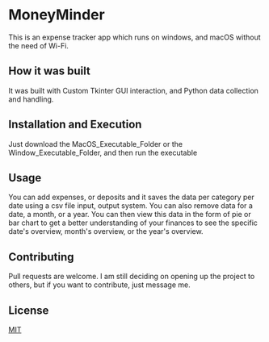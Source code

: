 # MoneyMinder
This is an expense tracker app which runs on windows, and macOS without the need of Wi-Fi. 
## How it was built
It was built with Custom Tkinter GUI interaction, and Python data collection and handling.
## Installation and Execution
Just download the MacOS_Executable_Folder or the Window_Executable_Folder, and then run the executable
## Usage
You can add expenses, or deposits and it saves the data per category per date using a csv file input, output system.
You can also remove data for a date, a month, or a year. 
You can then view this data in the form of pie or bar chart to get a better understanding of your finances to see the specific date's overview, month's overview, or the year's overview.
## Contributing 
Pull requests are welcome. I am still deciding on opening up the project to others, but if you want to contribute, just message me. 

## License
[MIT](https://choosealicense.com/licenses/mit/)
